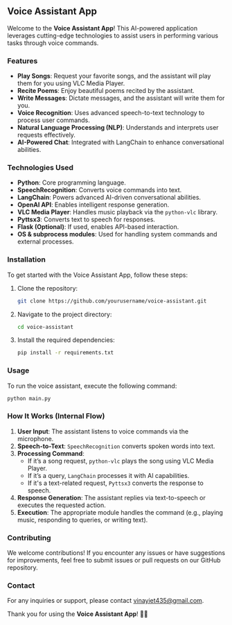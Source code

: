 ## Voice Assistant App

Welcome to the **Voice Assistant App**! This AI-powered application leverages cutting-edge technologies to assist users in performing various tasks through voice commands.

### Features

- **Play Songs**: Request your favorite songs, and the assistant will play them for you using VLC Media Player.
- **Recite Poems**: Enjoy beautiful poems recited by the assistant.
- **Write Messages**: Dictate messages, and the assistant will write them for you.
- **Voice Recognition**: Uses advanced speech-to-text technology to process user commands.
- **Natural Language Processing (NLP)**: Understands and interprets user requests effectively.
- **AI-Powered Chat**: Integrated with LangChain to enhance conversational abilities.

### Technologies Used

- **Python**: Core programming language.
- **SpeechRecognition**: Converts voice commands into text.
- **LangChain**: Powers advanced AI-driven conversational abilities.
- **OpenAI API**: Enables intelligent response generation.
- **VLC Media Player**: Handles music playback via the `python-vlc` library.
- **Pyttsx3**: Converts text to speech for responses.
- **Flask (Optional)**: If used, enables API-based interaction.
- **OS & subprocess modules**: Used for handling system commands and external processes.

### Installation

To get started with the Voice Assistant App, follow these steps:

1. Clone the repository:
    ```sh
    git clone https://github.com/yourusername/voice-assistant.git
    ```

2. Navigate to the project directory:
    ```sh
    cd voice-assistant
    ```

3. Install the required dependencies:
    ```sh
    pip install -r requirements.txt
    ```

### Usage

To run the voice assistant, execute the following command:
```sh
python main.py
```

### How It Works (Internal Flow)

1. **User Input**: The assistant listens to voice commands via the microphone.
2. **Speech-to-Text**: `SpeechRecognition` converts spoken words into text.
3. **Processing Command**:
   - If it’s a song request, `python-vlc` plays the song using VLC Media Player.
   - If it’s a query, `LangChain` processes it with AI capabilities.
   - If it's a text-related request, `Pyttsx3` converts the response to speech.
4. **Response Generation**: The assistant replies via text-to-speech or executes the requested action.
5. **Execution**: The appropriate module handles the command (e.g., playing music, responding to queries, or writing text).

### Contributing

We welcome contributions! If you encounter any issues or have suggestions for improvements, feel free to submit issues or pull requests on our GitHub repository.

### Contact

For any inquiries or support, please contact [vinayiet435@gmail.com](mailto:vinayiet435@gmail.com).

Thank you for using the **Voice Assistant App**! 🎤🤖


